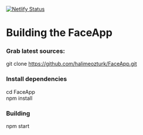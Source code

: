 [![Netlify Status](https://api.netlify.com/api/v1/badges/d014b3a1-8920-436e-962f-3cec5ae1a9ed/deploy-status)](https://app.netlify.com/sites/faceapp/deploys)

<h1>Building the FaceApp</h1>

<h3>Grab latest sources:</h3>

git clone https://github.com/halimeozturk/FaceApp.git

<h3>Install dependencies</h3>

cd FaceApp </br>
npm install

<h3>Building</h3>

npm start